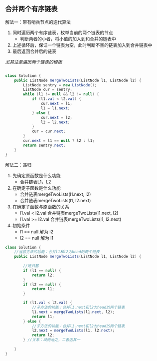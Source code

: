 ## 合并两个有序链表

解法一：带有哨兵节点的迭代算法

1. 同时遍历两个有序链表，枚举当前的两个链表的节点
   * 判断两者的小者，将小值的加入到和合并的链表中
2. 上述循环后，保证一个链表为空，此时判断不空的链表加入到合并链表中
3. 最后返回合并后的链表

*尤其注意遍历两个链表的模板* 

~~~java

class Solution {
    public ListNode mergeTwoLists(ListNode l1, ListNode l2) {
        ListNode sentry = new ListNode();
        ListNode cur = sentry;
        while (l1 != null && l2 != null) {
            if (l1.val < l2.val) {
                cur.next = l1;
                l1 = l1.next;
            } else {
                cur.next = l2;
                l2 = l2.next;
            }
            cur = cur.next;
        }
        cur.next = l1 == null ? l2 : l1;
        return sentry.next;
    }
}
~~~



解法二：递归

1. 先确定原函数是什么功能
   * 合并链表L1，L2
2. 在确定子函数是什么功能
   * 合并链表mergeTwoLists(l1.next, l2)
   * 合并链表mergeTwoLists(l1, l2.next)
3. 在确定子函数与原函数的关系
   * l1.val < l2.val 合并链表mergeTwoLists(l1.next, l2)
   * l1.val >= l2.val 合并链表mergeTwoLists(l1, l2.next)
4. 初始条件
   * l1 == null 解为 l2
   * l2 == null 解为 l1

~~~java
class Solution {
    //当前方法的功能：合并l1和l2为head的两个链表
    public ListNode mergeTwoLists(ListNode l1, ListNode l2) {
    
        //递归基
        if (l1 == null) {
            return l2;
        }
        if (l2 == null) {
            return l1;
        }       

        if (l1.val < l2.val) {
            //子方法的功能：合并l1.next和l2为head的两个链表
            l1.next = mergeTwoLists(l1.next, l2);
            return l1;
        } else {
            //子方法的功能：合并l1.next和l2为head的两个链表
            l2.next = mergeTwoLists(l1, l2.next);
            return l2;
        } //关系：减而治之，二者选其一
       
    }
}
~~~




